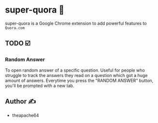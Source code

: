 # super-quora 🚀

super-quora is a Google Chrome extension to add powerful features to `Quora.com`

## TODO ☑️

### Random Answer 

To open random answer of a specific question. Useful for people who struggle to track the answers they read on a 
question which got a huge amount of answers. Everytime you press the "RANDOM ANSWER" button, you'll be prompted with a new tab.

## Author ✍️

- theapache64
